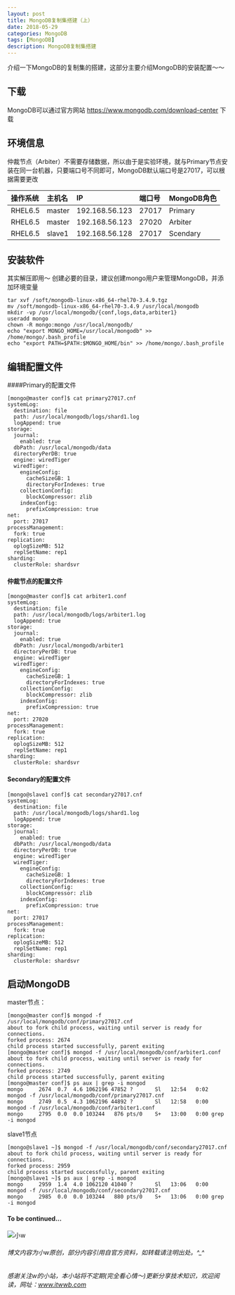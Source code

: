 ```yaml
---
layout: post
title: MongoDB复制集搭建（上）
date: 2018-05-29
categories: MongoDB
tags: [MongoDB]
description: MongoDB复制集搭建
---
```


介绍一下MongoDB的复制集的搭建，这部分主要介绍MongoDB的安装配置～～

## 下载

MongoDB可以通过官方网站 https://www.mongodb.com/download-center 下载

## 环境信息

仲裁节点（Arbiter）不需要存储数据，所以由于是实验环境，就与Primary节点安装在同一台机器，只要端口号不同即可，MongoDB默认端口号是27017，可以根据需要更改

操作系统|主机名| IP|端口号| MongoDB角色 
:-----|:--------|:--------|:-----|:---------
RHEL6.5|master|192.168.56.123|27017 |Primary
RHEL6.5|master|192.168.56.123 |27020|Arbiter
RHEL6.5|slave1|192.168.56.128 |27017|Scendary

## 安装软件

其实解压即用～
创建必要的目录，建议创建mongo用户来管理MongoDB，并添加环境变量

```shell
tar xvf /soft/mongodb-linux-x86_64-rhel70-3.4.9.tgz
mv /soft/mongodb-linux-x86_64-rhel70-3.4.9 /usr/local/mongodb
mkdir -vp /usr/local/mongodb/{conf,logs,data,arbiter1}
useradd mongo
chown -R mongo:mongo /usr/local/mongodb/
echo "export MONGO_HOME=/usr/local/mongodb" >> /home/mongo/.bash_profile
echo "export PATH=$PATH:$MONGO_HOME/bin" >> /home/mongo/.bash_profile
```

## 编辑配置文件

####Primary的配置文件

```shell
[mongo@master conf]$ cat primary27017.cnf 
systemLog:
  destination: file
  path: /usr/local/mongodb/logs/shard1.log 
  logAppend: true
storage: 
  journal:
    enabled: true
  dbPath: /usr/local/mongodb/data 
  directoryPerDB: true
  engine: wiredTiger 
  wiredTiger:
    engineConfig: 
      cacheSizeGB: 1 
      directoryForIndexes: true
    collectionConfig: 
      blockCompressor: zlib
    indexConfig: 
      prefixCompression: true
net:
  port: 27017
processManagement: 
  fork: true
replication:
  oplogSizeMB: 512
  replSetName: rep1
sharding:
  clusterRole: shardsvr
```

#### 仲裁节点的配置文件

```shell
[mongo@master conf]$ cat arbiter1.conf 
systemLog:
  destination: file
  path: /usr/local/mongodb/logs/arbiter1.log 
  logAppend: true
storage: 
  journal:
    enabled: true
  dbPath: /usr/local/mongodb/arbiter1 
  directoryPerDB: true
  engine: wiredTiger 
  wiredTiger:
    engineConfig: 
      cacheSizeGB: 1 
      directoryForIndexes: true
    collectionConfig: 
      blockCompressor: zlib
    indexConfig: 
      prefixCompression: true
net:
  port: 27020
processManagement: 
  fork: true
replication:
  oplogSizeMB: 512
  replSetName: rep1
sharding:
  clusterRole: shardsvr
```

#### Secondary的配置文件

```shell
[mongo@slave1 conf]$ cat secondary27017.cnf 
systemLog:
  destination: file
  path: /usr/local/mongodb/logs/shard1.log 
  logAppend: true
storage: 
  journal:
    enabled: true
  dbPath: /usr/local/mongodb/data 
  directoryPerDB: true
  engine: wiredTiger 
  wiredTiger:
    engineConfig: 
      cacheSizeGB: 1 
      directoryForIndexes: true
    collectionConfig: 
      blockCompressor: zlib
    indexConfig: 
      prefixCompression: true
net:
  port: 27017
processManagement: 
  fork: true
replication:
  oplogSizeMB: 512
  replSetName: rep1
sharding:
  clusterRole: shardsvr
```
## 启动MongoDB

master节点：

```shell
[mongo@master conf]$ mongod -f /usr/local/mongodb/conf/primary27017.cnf 
about to fork child process, waiting until server is ready for connections.
forked process: 2674
child process started successfully, parent exiting
[mongo@master conf]$ mongod -f /usr/local/mongodb/conf/arbiter1.conf 
about to fork child process, waiting until server is ready for connections.
forked process: 2749
child process started successfully, parent exiting
[mongo@master conf]$ ps aux | grep -i mongod
mongo     2674  0.7  4.6 1062196 47852 ?       Sl   12:54   0:02 mongod -f /usr/local/mongodb/conf/primary27017.cnf
mongo     2749  0.5  4.3 1062196 44892 ?       Sl   12:58   0:00 mongod -f /usr/local/mongodb/conf/arbiter1.conf
mongo     2795  0.0  0.0 103244   876 pts/0    S+   13:00   0:00 grep -i mongod
```

slave1节点

```shell
[mongo@slave1 ~]$ mongod -f /usr/local/mongodb/conf/secondary27017.cnf 
about to fork child process, waiting until server is ready for connections.
forked process: 2959
child process started successfully, parent exiting
[mongo@slave1 ~]$ ps aux | grep -i mongod
mongo     2959  1.4  4.0 1062120 41040 ?       Sl   13:06   0:00 mongod -f /usr/local/mongodb/conf/secondary27017.cnf
mongo     2985  0.0  0.0 103244   880 pts/0    S+   13:06   0:00 grep -i mongod
```


#### To be continued...

![小w](https://wx2.sinaimg.cn/mw1024/891ecf4fly1fr361nvrcnj207w07sad7.jpg)

###### 博文内容为小w原创，部分内容引用自官方资料，如转载请注明出处。^_^

###### 感谢关注w的小站，本小站将不定期(完全看心情～)更新分享技术知识，欢迎阅读，网址：www.itwwb.com
